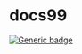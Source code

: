 # docs99

[![Generic badge](https://img.shields.io/badge/since-2021/11/08-blue.svg)](https://shields.io/)
